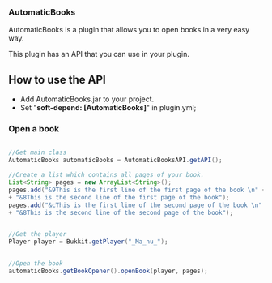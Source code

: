 ### AutomaticBooks


AutomaticBooks is a plugin that allows you to open books in a very easy way.


This plugin has an API that you can use in your plugin. 


## How to use the API

* Add AutomaticBooks.jar to your project.
* Set "**soft-depend: [AutomaticBooks]**" in plugin.yml;

### Open a book

```java

//Get main class
AutomaticBooks automaticBooks = AutomaticBooksAPI.getAPI(); 

//Create a list which contains all pages of your book.
List<String> pages = new ArrayList<String>();
pages.add("&9This is the first line of the first page of the book \n" +
+ "&8This is the second line of the first page of the book");
pages.add("&cThis is the first line of the second page of the book \n" +
+ "&8This is the second line of the second page of the book");


//Get the player
Player player = Bukkit.getPlayer("_Ma_nu_");


//Open the book
automaticBooks.getBookOpener().openBook(player, pages);


```

